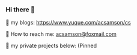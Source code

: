 ### Hi there 👋

🍧  my blogs: https://www.yuque.com/acsamson/cs

💬  How to reach me: acsamson@foxmail.com
<!--
**acsamson/acsamson** is a ✨ _special_ ✨ repository because its `README.md` (this file) appears on your GitHub profile.

Here are some ideas to get you started:

- 🔭 I’m currently working on ...
- 🌱 I’m currently learning ...
- 👯 I’m looking to collaborate on ...
- 🤔 I’m looking for help with ...
- 💬 Ask me about ...
- 📫 How to reach me: ...
- 😄 Pronouns: ...
- ⚡ Fun fact: ...
-->
🧡 my private projects below: (Pinned

